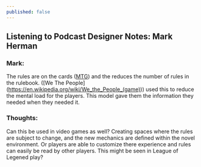 ```yaml
---
published: false
---
```


## Listening to Podcast Designer Notes: Mark Herman

### Mark: 
The rules are on the cards ([MTG](http://magic.wizards.com/ "Magic The Gathering")) and the reduces the number of rules in the rulebook. ([We The People] (https://en.wikipedia.org/wiki/We_the_People_(game))) used this to reduce the mental load for the players. This model gave them the information they needed when they needed it.

### Thoughts:
Can this be used in video games as well? Creating spaces where the rules are subject to change, and the new mechanics are defined within the novel environment. Or players are able to customize there experience and rules can easily be read by other players. This might be seen in League of Legened play?

